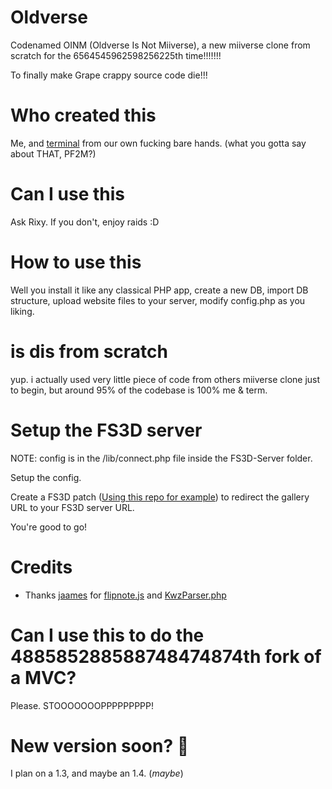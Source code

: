 # Oldverse
Codenamed OINM (Oldverse Is Not Miiverse), a new miiverse clone from scratch for the 6564545962598256225th time!!!!!!!

To finally make Grape crappy source code die!!!
# Who created this
Me, and <a href="https://github.com/TermOfficial">terminal</a> from our own fucking bare hands. (what you gotta say about THAT, PF2M?)
# Can I use this
Ask Rixy. If you don't, enjoy raids :D
# How to use this
Well you install it like any classical PHP app, create a new DB, import DB structure, upload website files to your server, modify config.php as you liking.
# is dis from scratch
yup. i actually used very little piece of code from others miiverse clone just to begin, but around 95% of the codebase is 100% me & term.
# Setup the FS3D server
NOTE: config is in the /lib/connect.php file inside the FS3D-Server folder.

Setup the config.

Create a FS3D patch (<a href="https://github.com/Rix565/oldverse-fs3d-patch-tool">Using this repo for example</a>) to redirect the gallery URL to your FS3D server URL.

You're good to go!
# Credits
- Thanks <a href="https://github.com/jaames">jaames</a> for <a href="https://github.com/jaames/flipnote.js">flipnote.js</a> and <a href="https://gist.github.com/jaames/69af90df7a51b56ba04826bd7660420d">KwzParser.php</a>
# Can I use this to do the 488585288588748474874th fork of a MVC?
Please. STOOOOOOOPPPPPPPPP!
# New version soon? :eyes:
I plan on a 1.3, and maybe an 1.4. (_maybe_)
